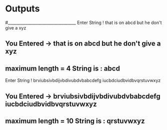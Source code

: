 # Outputs
#__________________________________
Enter String !
that is on abcd but he don't give a xyz

You Entered -> that is on abcd but he don't give a xyz
---------------
maximum length = 4
String is : abcd
-------------------------------
Enter String !
brviubsivbdijvbdivubdvbabcdefg iucbdciudbvidbvqrstuvwxyz

You Entered -> brviubsivbdijvbdivubdvbabcdefg iucbdciudbvidbvqrstuvwxyz
---------------
maximum length = 10
String is : qrstuvwxyz
-------------------------------
